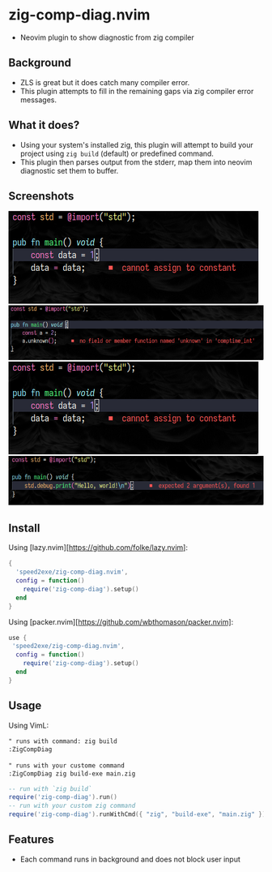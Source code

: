 # zig-comp-diag.nvim
- Neovim plugin to show diagnostic from zig compiler

## Background
- ZLS is great but it does catch many compiler error.
- This plugin attempts to fill in the remaining gaps via zig compiler error messages.

## What it does?
- Using your system's installed zig, this plugin will attempt to build your project using `zig build` (default) or predefined command.
- This plugin then parses output from the stderr, map them into neovim diagnostic set them to buffer.

## Screenshots
![Screenshot](./screenshot/try.png)
![Screenshot](./screenshot/unknown_func.png)
![Screenshot](./screenshot/const.png)
![Screenshot](./screenshot/missing_args.png)

## Install
Using [lazy.nvim][https://github.com/folke/lazy.nvim]:
```lua
{
  'speed2exe/zig-comp-diag.nvim',
  config = function()
    require('zig-comp-diag').setup()
  end
}
```

Using [packer.nvim][https://github.com/wbthomason/packer.nvim]:
```lua
use {
 'speed2exe/zig-comp-diag.nvim',
  config = function()
    require('zig-comp-diag').setup()
  end
}
```

## Usage
Using VimL:
```vim
" runs with command: zig build
:ZigCompDiag

" runs with your custome command
:ZigCompDiag zig build-exe main.zig
```

```lua
-- run with `zig build`
require('zig-comp-diag').run()
-- run with your custom zig command
require('zig-comp-diag').runWithCmd({ "zig", "build-exe", "main.zig" })
```

## Features
- Each command runs in background and does not block user input
